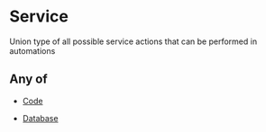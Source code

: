 # Service

Union type of all possible service actions that can be performed in automations

## Any of

- [Code](/api/automation/action/service/code)

- [Database](/api/automation/action/service/database)

